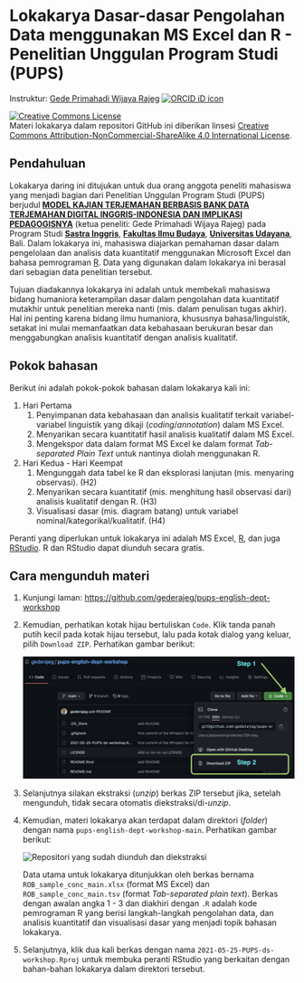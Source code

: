 Lokakarya Dasar-dasar Pengolahan Data menggunakan MS Excel dan R -
Penelitian Unggulan Program Studi (PUPS)
================
Instruktur: [Gede Primahadi Wijaya
Rajeg](https://udayananetworking.unud.ac.id/lecturer/880-gede-primahadi-wijaya-rajeg)
<a itemprop="sameAs" content="https://orcid.org/0000-0002-2047-8621" href="https://orcid.org/0000-0002-2047-8621" target="orcid.widget" rel="noopener noreferrer" style="vertical-align:top;"><img src="https://orcid.org/sites/default/files/images/orcid_16x16.png" style="width:1em;margin-right:.5em;" alt="ORCID iD icon"></a>

<!-- README.md is generated from README.Rmd. Please edit that file -->

<a rel="license" href="http://creativecommons.org/licenses/by-nc-sa/4.0/"><img alt="Creative Commons License" style="border-width:0" src="https://i.creativecommons.org/l/by-nc-sa/4.0/88x31.png" /></a><br />Materi
lokakarya dalam repositori GitHub ini diberikan linsesi
<a rel="license" href="http://creativecommons.org/licenses/by-nc-sa/4.0/">Creative
Commons Attribution-NonCommercial-ShareAlike 4.0 International
License</a>.

<!-- badges: start -->
<!-- badges: end -->

## Pendahuluan

Lokakarya daring ini ditujukan untuk dua orang anggota peneliti
mahasiswa yang menjadi bagian dari Penelitian Unggulan Program Studi
(PUPS) berjudul [**MODEL KAJIAN TERJEMAHAN BERBASIS BANK DATA TERJEMAHAN
DIGITAL INGGRIS-INDONESIA DAN IMPLIKASI
PEDAGOGISNYA**](https://udayananetworking.unud.ac.id/lecturer/research/880-gede-primahadi-wijaya-rajeg/a-model-for-translation-study-based-on-english-indonesian-translation-database-and-its-pedagogical-implication-1179)
(ketua peneliti: Gede Primahadi Wijaya Rajeg) pada Program Studi
[**Sastra Inggris**](https://sasing.unud.ac.id), [**Fakultas Ilmu
Budaya**](https://fib.unud.ac.id), [**Universitas
Udayana**](https://www.unud.ac.id), Bali. Dalam lokakarya ini, mahasiswa
diajarkan pemahaman dasar dalam pengelolaan dan analisis data
kuantitatif menggunakan Microsoft Excel dan bahasa pemrograman
[R](https://www.r-project.org). Data yang digunakan dalam lokakarya ini
berasal dari sebagian data penelitian tersebut.

Tujuan diadakannya lokakarya ini adalah untuk membekali mahasiswa bidang
humaniora keterampilan dasar dalam pengolahan data kuantitatif mutakhir
untuk penelitian mereka nanti (mis. dalam penulisan tugas akhir). Hal
ini penting karena bidang ilmu humaniora, khususnya bahasa/linguistik,
setakat ini mulai memanfaatkan data kebahasaan berukuran besar dan
menggabungkan analisis kuantitatif dengan analisis kualitatif.

## Pokok bahasan

Berikut ini adalah pokok-pokok bahasan dalam lokakarya kali ini:

1.  Hari Pertama
    1.  Penyimpanan data kebahasaan dan analisis kualitatif terkait
        variabel-variabel linguistik yang dikaji (*coding*/*annotation*)
        dalam MS Excel.
    2.  Menyarikan secara kuantitatif hasil analisis kualitatif dalam MS
        Excel.
    3.  Mengekspor data dalam format MS Excel ke dalam format
        *Tab-separated Plain Text* untuk nantinya diolah menggunakan R.
2.  Hari Kedua - Hari Keempat
    1.  Mengunggah data tabel ke R dan eksplorasi lanjutan (mis.
        menyaring observasi). (H2)
    2.  Menyarikan secara kuantitatif (mis. menghitung hasil observasi
        dari) analisis kualitatif dengan R. (H3)
    3.  Visualisasi dasar (mis. diagram batang) untuk variabel
        nominal/kategorikal/kualitatif. (H4)

Peranti yang diperlukan untuk lokakarya ini adalah MS Excel,
[R](https://cran.r-project.org), dan juga
[RStudio](https://www.rstudio.com/products/rstudio/download/). R dan
RStudio dapat diunduh secara gratis.

## Cara mengunduh materi

1.  Kunjungi laman:
    <https://github.com/gederajeg/pups-english-dept-workshop>

2.  Kemudian, perhatikan kotak hijau bertuliskan `Code`. Klik tanda
    panah putih kecil pada kotak hijau tersebut, lalu pada kotak dialog
    yang keluar, pilih `Download ZIP`. Perhatikan gambar berikut:

    ![Mengunduh materi dalam repositori](pups-download-repo.png)

3.  Selanjutnya silakan ekstraksi (*unzip*) berkas ZIP tersebut jika,
    setelah mengunduh, tidak secara otomatis diekstraksi/di-*unzip*.

4.  Kemudian, materi lokakarya akan terdapat dalam direktori (*folder*)
    dengan nama `pups-english-dept-workshop-main`. Perhatikan gambar
    berikut:

    ![Repositori yang sudah diunduh dan
    diekstraksi](pups-downloaded-repo.png)

    Data utama untuk lokakarya ditunjukkan oleh berkas bernama
    `ROB_sample_conc_main.xlsx` (format MS Excel) dan
    `ROB_sample_conc_main.tsv` (format *Tab-separated plain text*).
    Berkas dengan awalan angka 1 - 3 dan diakhiri dengan `.R` adalah
    kode pemrograman R yang berisi langkah-langkah pengolahan data, dan
    analisis kuantitatif dan visualisasi dasar yang menjadi topik
    bahasan lokakarya.

5.  Selanjutnya, klik dua kali berkas dengan nama
    `2021-05-25-PUPS-ds-workshop.Rproj` untuk membuka peranti RStudio
    yang berkaitan dengan bahan-bahan lokakarya dalam direktori
    tersebut.
